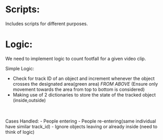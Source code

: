 # Scripts:
Includes scripts for different purposes.

# Logic:
We need to implement logic to count footfall for a given video clip.

Simple Logic:
- Check for track ID of an object and increment whenever the object crosses the designated area(green area) *FROM ABOVE* (Ensure only movement towards the area from top to bottom is considered)
- Making use of 2 dictionaries to store the state of the tracked object (inside,outside)
<br>
<br>
Cases Handled:
- People entering
- People re-entering(same individual have similar track_id)
- Ignore objects leaving or already inside (need to think of logic)
